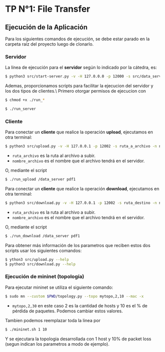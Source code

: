 # TP N°1: File Transfer

## Ejecución de la Aplicación

Para los siguientes comandos de ejecución, se debe estar parado en la carpeta
raíz del proyecto luego de clonarlo.

### Servidor

La línea de ejecución para el **servidor** según lo indicado por la cátedra, es:

```sh
$ python3 src/start-server.py -v -H 127.0.0.0 -p 12000 -s src/data_server
```
Ademas, proporcionamos scripts para facilitar la ejecucion del servidor y los dos tipos de clientes.\ 
Primero otorgar permisos de ejecucion con
```sh
$ chmod +x ./run_*
```

```sh
$ ./run_server
```

### Cliente

Para conectar un **cliente** que realice la operación **upload**, ejecutamos en
otra terminal:

```sh
$ python3 src/upload.py -v -H 127.0.0.1 -p 12002 -s ruta_a_archivo -n nombre_archivo
```
- ``ruta_archivo`` es la ruta al archivo a subir.
- ``nombre_archivo`` es el nombre que el archivo tendrá en el servidor.

O, mediante el script
```sh
$ ./run_upload /data_server pdf1
```

Para conectar un **cliente** que realice la operación **download**, ejecutamos
en otra terminal:

```sh
$ python3 src/download.py -v -H 127.0.0.1 -p 12002 -s ruta_destino -n nombre_archivo
```

- ``ruta_archivo`` es la ruta al archivo a subir.
- ``nombre_archivo`` es el nombre que el archivo tendrá en el servidor.

O, mediante el script
```sh
$ ./run_download /data_server pdf1
```

Para obtener más información de los parametros que reciben estos dos scripts
usar los siguientes comandos:

```sh
$ ython3 src/upload.py --help
$ python3 src/download.py --help
```

### Ejecución de mininet (topología)

Para ejecutar mininet se utiliza el siguiente comando:

```sh
$ sudo mn --custom $PWD/topology.py --topo mytopo,2,10 --mac -x
```

- ``mytopo,2,30`` en este caso 2 es la cantidad de hosts y 10 es el % de pérdida
  de paquetes. Podemos cambiar estos valores.

Tambien podemos reemplazar toda la linea por

```sh
$ ./mininet.sh 1 10
```
Y se ejecutara la topologia desarrollada con 1 host y 10% de packet loss (segun indican los parametros a modo de ejemplo).